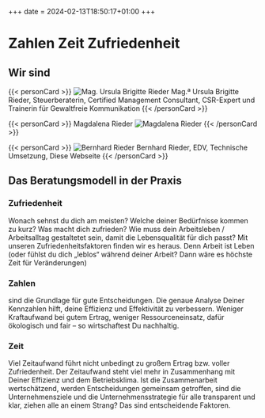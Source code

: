 +++
date = 2024-02-13T18:50:17+01:00
+++
# Zahlen Zeit Zufriedenheit

## Wir sind

{{< personCard >}}
![Mag. Ursula Brigitte Rieder](/img/UschiBild_unbearbeitet_KJA_6614_(Mittel).jpg)
Mag.ª Ursula Brigitte Rieder, Steuerberaterin, Certified Management Consultant, CSR-Expert und Trainerin für Gewaltfreie Kommunikation
{{< /personCard >}}

{{< personCard >}}
Magdalena Rieder
![Magdalena Rieder](/img/MagdalenaBild_unbearbeitet_DSC_1450_(Mittel).JPG)
{{< /personCard >}}

{{< personCard >}}
![Bernhard Rieder](/img/BernhardBild_unbearbeitet_KJB_8272_(Mittel).JPG)
Bernhard Rieder, EDV, Technische Umsetzung, Diese Webseite
{{< /personCard >}}

## Das Beratungsmodell in der Praxis

### Zufriedenheit  

Wonach sehnst du dich am meisten? Welche deiner Bedürfnisse kommen zu kurz? Was macht dich zufrieden? Wie muss dein Arbeitsleben / Arbeitsalltag gestaltetet sein, damit die Lebensqualität für dich passt?  Mit unseren Zufriedenheitsfaktoren finden wir es heraus. Denn Arbeit ist Leben (oder fühlst du dich „leblos“ während deiner Arbeit? Dann wäre es höchste Zeit für Veränderungen)

### Zahlen

sind die Grundlage für gute Entscheidungen. Die genaue Analyse Deiner Kennzahlen hilft, deine Effizienz und Effektivität zu verbessern. Weniger Kraftaufwand bei gutem Ertrag, weniger Ressourceneinsatz, dafür ökologisch und fair – so wirtschaftest Du nachhaltig.

### Zeit

Viel Zeitaufwand führt nicht unbedingt zu großem Ertrag bzw. voller Zufriedenheit. Der Zeitaufwand steht viel mehr in Zusammenhang mit Deiner Effizienz und dem Betriebsklima. Ist die Zusammenarbeit wertschätzend, werden Entscheidungen gemeinsam getroffen, sind die Unternehmensziele und die Unternehmensstrategie für alle transparent und klar, ziehen alle an einem Strang? Das sind entscheidende Faktoren.
